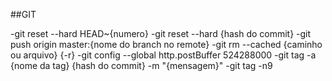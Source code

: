 ##GIT

-git reset --hard HEAD~{numero}
-git reset --hard {hash do commit}
-git push origin master:{nome do branch no remote}
-git rm --cached {caminho ou arquivo} {-r}
-git config --global http.postBuffer 524288000
-git tag -a {nome da tag} {hash do commit} -m "{mensagem}"
-git tag -n9
